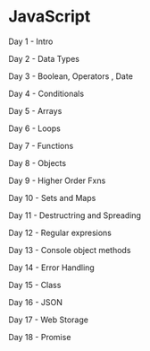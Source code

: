 # JavaScript
Day 1  - Intro 

Day 2  - Data Types

Day 3  - Boolean, Operators , Date

Day 4  - Conditionals

Day 5  - Arrays

Day 6  - Loops

Day 7  - Functions

Day 8  - Objects

Day 9  - Higher Order Fxns

Day 10  - Sets and Maps

Day 11  - Destructring and Spreading

Day 12  - Regular expresions

Day 13  - Console object methods

Day 14  - Error Handling

Day 15  - Class

Day 16  - JSON

Day 17  - Web Storage

Day 18   - Promise
